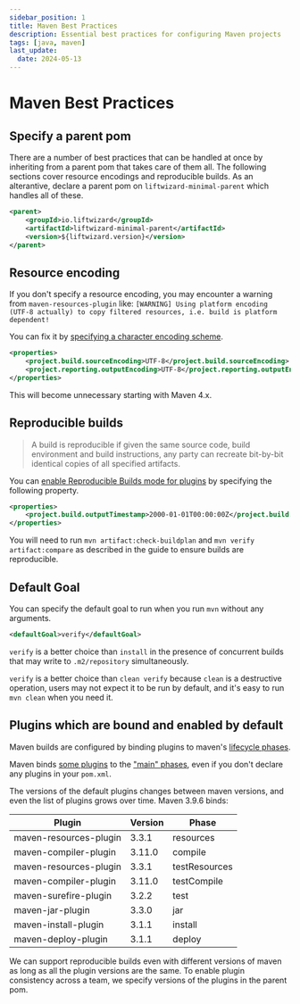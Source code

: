 ```yaml
---
sidebar_position: 1
title: Maven Best Practices
description: Essential best practices for configuring Maven projects
tags: [java, maven]
last_update:
  date: 2024-05-13
---
```


# Maven Best Practices

## Specify a parent pom

There are a number of best practices that can be handled at once by inheriting from a parent pom that takes care of them all. The following sections cover resource encodings and reproducible builds. As an alterantive, declare a parent pom on `liftwizard-minimal-parent` which handles all of these.

```xml
<parent>
    <groupId>io.liftwizard</groupId>
    <artifactId>liftwizard-minimal-parent</artifactId>
    <version>${liftwizard.version}</version>
</parent>
```

## Resource encoding

If you don't specify a resource encoding, you may encounter a warning from `maven-resources-plugin` like: `[WARNING] Using platform encoding (UTF-8 actually) to copy filtered resources, i.e. build is platform dependent!`

You can fix it by [specifying a character encoding scheme](https://maven.apache.org/plugins/maven-resources-plugin/examples/encoding.html#specifying-a-character-encoding-scheme).

```xml
<properties>
    <project.build.sourceEncoding>UTF-8</project.build.sourceEncoding>
    <project.reporting.outputEncoding>UTF-8</project.reporting.outputEncoding>
</properties>
```

This will become unnecessary starting with Maven 4.x.

## Reproducible builds

> A build is reproducible if given the same source code, build environment and build instructions, any party can recreate bit-by-bit identical copies of all specified artifacts.

You can [enable Reproducible Builds mode for plugins](https://maven.apache.org/guides/mini/guide-reproducible-builds.html#how-do-i-configure-my-maven-build) by specifying the following property.

```xml
<properties>
    <project.build.outputTimestamp>2000-01-01T00:00:00Z</project.build.outputTimestamp>
</properties>
```

You will need to run `mvn artifact:check-buildplan`  and  `mvn verify artifact:compare` as described in the guide to ensure builds are reproducible.

## Default Goal

You can specify the default goal to run when you run `mvn`  without any arguments.

```xml
<defaultGoal>verify</defaultGoal>
```

`verify` is a better choice than `install` in the presence of concurrent builds that may write to  `.m2/repository`  simultaneously.

`verify` is a better choice than `clean verify` because  `clean` is a destructive operation, users may not expect it to be run by default, and it's easy to run `mvn clean` when you need it.

## Plugins which are bound and enabled by default

Maven builds are configured by binding plugins to maven's  [lifecycle phases](https://maven.apache.org/guides/introduction/introduction-to-the-lifecycle.html#default-lifecycle).

Maven binds [some plugins](https://maven.apache.org/ref/3.9.6/maven-core/default-bindings.html#plugin-bindings-for-jar-packaging) to the  ["main" phases](https://maven.apache.org/guides/introduction/introduction-to-the-lifecycle.html#packaging), even if you don't declare any plugins in your `pom.xml`.

The versions of the default plugins changes between maven versions, and even the list of plugins grows over time. Maven 3.9.6 binds:

| Plugin                 | Version| Phase         |
|------------------------|--------|---------------|
| maven-resources-plugin | 3.3.1  | resources     |
| maven-compiler-plugin  | 3.11.0 | compile       |
| maven-resources-plugin | 3.3.1  | testResources |
| maven-compiler-plugin  | 3.11.0 | testCompile   |
| maven-surefire-plugin  | 3.2.2  | test          |
| maven-jar-plugin       | 3.3.0  | jar           |
| maven-install-plugin   | 3.1.1  | install       |
| maven-deploy-plugin    | 3.1.1  | deploy        |

We can support reproducible builds even with different versions of maven as long as all the plugin versions are the same. To enable plugin consistency across a team, we specify versions of the plugins in the parent pom.
